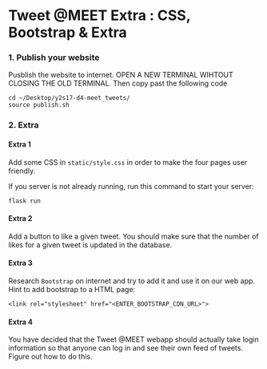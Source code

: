 # Tweet @MEET Extra : CSS, Bootstrap & Extra

### 1. Publish your website

Pusblish the website to internet.
OPEN A NEW TERMINAL WIHTOUT CLOSING THE OLD TERMINAL. Then copy past the following code
```
cd ~/Desktop/y2s17-d4-meet_tweets/
source publish.sh
```

### 2. Extra

#### Extra 1

Add some CSS in `static/style.css` in order to make the four pages user friendly.

If you server is not already running, run this command to start your server:
```
flask run
```

#### Extra 2

Add a button to like a given tweet. You should make sure that the number of likes for a given tweet is updated in the database.


#### Extra 3

Research `Bootstrap` on internet and try to add it and use it on our web app.
Hint to add bootstrap to a HTML page:
```
<link rel="stylesheet" href="<ENTER_BOOTSTRAP_CDN_URL>">
```

#### Extra 4

You have decided that the Tweet @MEET webapp should actually take login information so that 
anyone can log in and see their own feed of tweets. Figure out how to do this.

